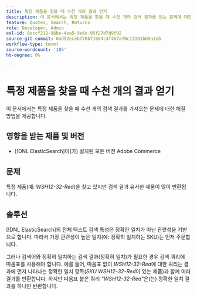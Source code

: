 ```yaml
---
title: 특정 제품을 찾을 때 수천 개의 결과 얻기
description: 이 문서에서는 특정 제품을 찾을 때 수천 개의 검색 결과를 얻는 문제에 대한 해결 방법을 제공합니다.
feature: Quotes, Search, Returns
role: Developer, Admin
exl-id: 0eccf212-96be-4ea5-9e6e-95f27d7d9f92
source-git-commit: 0ad52eceb776b71604c4f467a70c13191bb9a1eb
workflow-type: tm+mt
source-wordcount: '185'
ht-degree: 0%

---
```


# 특정 제품을 찾을 때 수천 개의 결과 얻기

이 문서에서는 특정 제품을 찾을 때 수천 개의 검색 결과를 가져오는 문제에 대한 해결 방법을 제공합니다.

## 영향을 받는 제품 및 버전

* [!DNL ElasticSearch]이(가) 설치된 모든 버전 Adobe Commerce

## 문제

특정 제품(예: *WSH12-32-Red*)을 찾고 있지만 검색 결과 유사한 제품이 많이 반환됩니다.

## 솔루션

[!DNL ElasticSearch]의 전체 텍스트 검색 특성은 정확한 일치가 아닌 관련성을 기반으로 합니다. 따라서 가장 관련성이 높은 일치(예: 정확히 일치하는 SKU)는 먼저 주문합니다.

그러나 검색어와 정확히 일치하는 검색 결과(정확히 일치)가 필요한 경우 검색 쿼리에 따옴표를 사용해야 합니다. 예를 들어, 따옴표 없이 *WSH12-32-Red*&#x200B;에 대한 쿼리는 결과에 먼저 나타나는 정확한 일치 항목(*SKU WSH12-32-Red*&#x200B;이 있는 제품)과 함께 여러 결과를 반환합니다. 하지만 따옴표 붙은 쿼리 *&quot;WSH12-32-Red&quot;*&#x200B;은(는) 정확한 일치 결과를 하나만 반환합니다.

